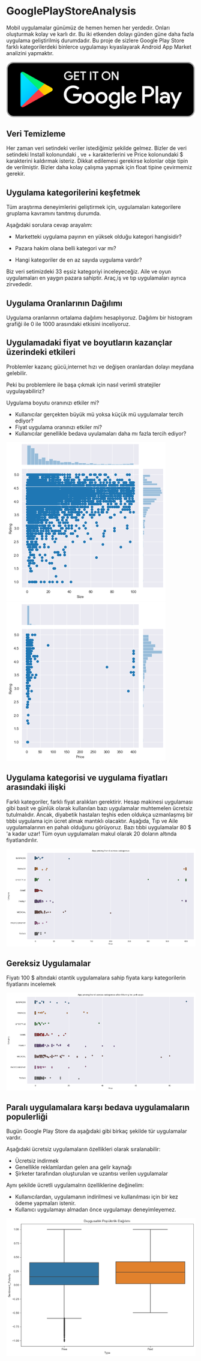 # GooglePlayStoreAnalysis

Mobil uygulamalar günümüz de hemen hemen her yerdedir. Onları oluşturmak kolay ve karlı dır. Bu iki etkenden dolayı günden güne daha fazla uygulama geliştirilmiş durumdadır. 
Bu proje de sizlere Google Play Store farklı kategorilerdeki binlerce uygulamayı kıyaslayarak Android App Market analizini yapmaktır.

![alt text](resim0.png)

## Veri Temizleme

Her zaman veri setindeki veriler istediğimiz şekilde gelmez. Bizler de veri setindeki Install kolonundaki , ve + karakterlerini ve 
Price kolonundaki $ karakterini kaldırmak isteriz. Dikkat edilemesi gerekirse kolonlar obje tipin de verilmiştir. 
Bizler daha kolay çalışma yapmak için float tipine çevirmemiz gerekir.

## Uygulama kategorilerini keşfetmek

Tüm araştırma deneyimlerini geliştirmek için, uygulamaları kategorilere gruplama kavramını tanıtmış durumda.

Aşağıdaki sorulara cevap arayalım:

* Marketteki uygulama payının en yüksek olduğu kategori hangisidir?

* Pazara hakim olana belli kategori var mı?

* Hangi kategoriler de en az sayıda uygulama vardır?

Biz veri setimizdeki 33 eşsiz kategoriyi inceleyeceğiz. Aile ve oyun uygulamaları en yaygın pazara sahiptir. Araç,iş ve tıp uygulamaları ayrıca zirvededir.

## Uygulama Oranlarının Dağılımı

Uygulama oranlarının ortalama dağılımı hesaplıyoruz. Dağılımı bir histogram grafiği ile 0 ile 1000 arasındaki etkisini inceliyoruz.

## Uygulamadaki fiyat ve boyutların kazançlar üzerindeki etkileri

Problemler kazanç gücü,internet hızı ve değişen oranlardan dolayı meydana gelebilir.

Peki bu problemlere ile başa çıkmak için nasıl verimli stratejiler uygulayabiliriz?

Uygulama boyutu oranınızı etkiler mi?
* Kullanıcılar gerçekten büyük mü yoksa küçük mü uygulamalar tercih ediyor?
* Fiyat uygulama oranınızı etkiler mi?
* Kullanıcılar genellikle bedava uyulamaları daha mı fazla tercih ediyor?

![alt text](Resim1.PNG) ![alt text](resim2.PNG)

## Uygulama kategorisi ve uygulama fiyatları arasındaki ilişki

Farklı kategoriler, farklı fiyat aralıkları gerektirir. Hesap makinesi uygulaması gibi basit ve günlük olarak kullanılan bazı uygulamalar muhtemelen ücretsiz tutulmalıdır. Ancak, diyabetik hastaları teşhis eden oldukça uzmanlaşmış bir tıbbi uygulama için ücret almak mantıklı olacaktır. Aşağıda, 
Tıp ve Aile uygulamalarının en pahalı olduğunu görüyoruz. Bazı tıbbi uygulamalar 80 $ 'a kadar uzar! 
Tüm oyun uygulamaları makul olarak 20 doların altında fiyatlandırılır.

![alt text](resim3.PNG)

## Gereksiz Uygulamalar

Fiyatı 100 $ altındaki otantik uygulamalara sahip fiyata karşı kategorilerin fiyatlarını incelemek

![alt text](resim4.png)

## Paralı uygulamalara karşı bedava uygulamaların populerliği

Bugün Google Play Store da aşağıdaki gibi birkaç şekilde tür uygulamalar vardır.

Aşağıdaki ücretsiz uygulamaların özellikleri olarak sıralanabilir:
* Ücretsiz indirmek
* Genellikle reklamlardan gelen ana gelir kaynağı
* Şirketer tarafından oluşturulan ve uzantısı verilen uygulamalar

Aynı şekilde ücretli uygulamalrın özelliklerine değinelim:

* Kullanıcılardan, uygulamanın indirilmesi ve kullanılması için bir kez ödeme yapmaları istenir.
* Kullanıcı uygulamayı almadan önce uygulamayı deneyimleyemez.

![alt text](resim5.png)
